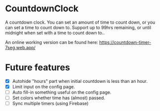 # CountdownClock
A countdown clock. You can set an amount of time to count down, or you can set a time to count down to. Support up to 99hrs remaining, or until midnight when set with a time to count down to..

An online working version can be found here: https://countdown-timer-7seg.web.app/

# Future features
- [x] Autohide "hours" part when initial countdown is less than an hour.
- [x] Limit input on the config page.
- [ ] Auto fill-in something useful on the config page.
- [ ] Set colors whether time has (almost) passed.
- [ ] Sync multiple timers (using Firebase)
